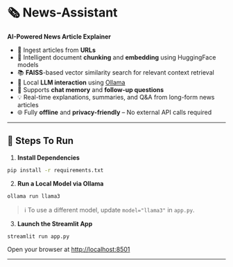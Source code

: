 # 🗞️ News-Assistant  
**AI-Powered News Article Explainer**

- 🔗 Ingest articles from **URLs**
- 🧩 Intelligent document **chunking** and **embedding** using HuggingFace models
- 📚 **FAISS**-based vector similarity search for relevant context retrieval
- 🤖 Local **LLM interaction** using [Ollama](https://ollama.com/)
- 🧠 Supports **chat memory** and **follow-up questions**
- 💡 Real-time explanations, summaries, and Q&A from long-form news articles
- 🌐 Fully **offline** and **privacy-friendly** – No external API calls required

---

## 🧪 Steps To Run

1. **Install Dependencies**

```bash
pip install -r requirements.txt
```

2. **Run a Local Model via Ollama**

```bash
ollama run llama3
```

> ℹ️ To use a different model, update `model="llama3"` in `app.py`.

3. **Launch the Streamlit App**

```bash
streamlit run app.py
```

Open your browser at [http://localhost:8501](http://localhost:8501)

---
